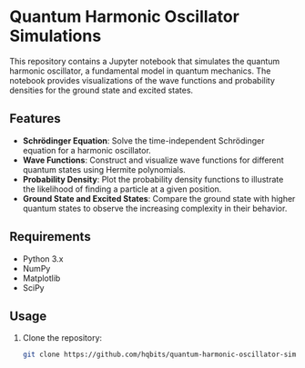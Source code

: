 # Quantum Harmonic Oscillator Simulations

This repository contains a Jupyter notebook that simulates the quantum harmonic oscillator, a fundamental model in quantum mechanics. The notebook provides visualizations of the wave functions and probability densities for the ground state and excited states.

## Features
- **Schrödinger Equation**: Solve the time-independent Schrödinger equation for a harmonic oscillator.
- **Wave Functions**: Construct and visualize wave functions for different quantum states using Hermite polynomials.
- **Probability Density**: Plot the probability density functions to illustrate the likelihood of finding a particle at a given position.
- **Ground State and Excited States**: Compare the ground state with higher quantum states to observe the increasing complexity in their behavior.

## Requirements
- Python 3.x
- NumPy
- Matplotlib
- SciPy

## Usage
1. Clone the repository:
   ```bash
   git clone https://github.com/hqbits/quantum-harmonic-oscillator-simulations.git
